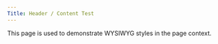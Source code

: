 ```yaml
---
Title: Header / Content Test
---
```


This page is used to demonstrate WYSIWYG styles in the page context.